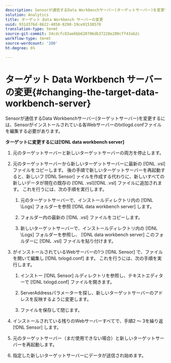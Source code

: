```yaml
---
description: Sensorが通信するData Workbenchサーバー(ターゲットサーバー)を変更するには、Sensorがインストールされている各Webサーバーのtxtlogd.confファイルを編集する必要があります。
solution: Analytics
title: ターゲット Data Workbench サーバーの変更
uuid: 931d376d-8622-4858-8290-19ce91538570
translation-type: tm+mt
source-git-commit: 34cdcfc83ae6bb620706db37228e200cff43ab2c
workflow-type: tm+mt
source-wordcount: '280'
ht-degree: 6%

---
```



# ターゲット Data Workbench サーバーの変更{#changing-the-target-data-workbench-server}

Sensorが通信するData Workbenchサーバー(ターゲットサーバー)を変更するには、Sensorがインストールされている各Webサーバーのtxtlogd.confファイルを編集する必要があります。

**ターゲットに変更するには[!DNL data workbench server]**

1. 元のターゲットサーバーと新しいターゲットサーバーの両方を停止します。
1. 元のターゲットサーバーから新しいターゲットサーバーに最新の [!DNL .vsl] ファイルをコピーします。 後の手順で新しいターゲットサーバーを再起動すると、新しいフ [!DNL Sensor] ァイルを作成する代わりに、新しいすべての新しいデータが現在の既存の [!DNL .vsl][!DNL .vsl] ファイルに追加されます。 これを行うには、次の手順を実行します。

   1. 元のターゲットサーバーで、インストールディレクトリ内の [!DNL \Logs] フォルダーを参照 [!DNL data workbench server] します。

   1. フォルダー内の最新の [!DNL .vsl] ファイルをコピーします。
   1. 新しいターゲットサーバーで、インストールディレクトリ内の [!DNL \Logs] フォルダーを参照し、 [!DNL data workbench server] このフォルダーに [!DNL .vsl] ファイルを貼り付けます。

1. がインストールされているWebサーバーの1つ [!DNL Sensor] で、ファイルを開いて編集し [!DNL txlogd.conf] ます。 これを行うには、次の手順を実行します。

   1. インストー [!DNL Sensor] ルディレクトリを参照し、テキストエディターで [!DNL txlogd.conf] ファイルを開きます。

   1. ServerAddressパラメーターを探し、新しいターゲットサーバーのアドレスを反映するように変更します。
   1. ファイルを保存して閉じます。

1. インストールされている残りのWebサーバーすべてで、手順2 ～ 3を繰り返 [!DNL Sensor] します。
1. 元のターゲットサーバー（まだ使用できない場合）と新しいターゲットサーバーを再起動します。
1. 指定した新しいターゲットサーバーにデータが送信され始めます。

